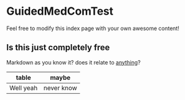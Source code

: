 # GuidedMedComTest

Feel free to modify this index page with your own awesome content!


## Is this just completely free
Markdown as you know it? does it relate to [anything](www.google.com)?

|table  | maybe |
|--     |--     |
|Well yeah | never know|